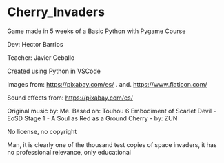 # Cherry_Invaders 

Game made in 5 weeks of a Basic Python with Pygame Course

Dev: Hector Barrios

Teacher: Javier Ceballo

Created using Python in VSCode

Images from: https://pixabay.com/es/ . and. https://www.flaticon.com/

Sound effects from: https://pixabay.com/es/

Original music by: Me. Based on: Touhou 6 Embodiment of Scarlet Devil - EoSD Stage 1 - A Soul as Red as a Ground Cherry - by: ZUN

No license, no copyright

Man, it is clearly one of the thousand test copies of space invaders, it has no professional relevance, only educational


